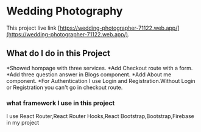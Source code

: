 # Wedding Photography

This project live link [https://wedding-photographer-71122.web.app/](https://wedding-photographer-71122.web.app/).

## What do I do in this Project
*Showed hompage with three services.
*Add Checkout route with a form.
*Add three question answer in Blogs component.
*Add About me component.
*For Authentication I use Login and Registration.Without Login or Registration you can't go in checkout route.



### what framework I use in this project
I use React Router,React Router Hooks,React Bootstrap,Bootstrap,Firebase in my project


